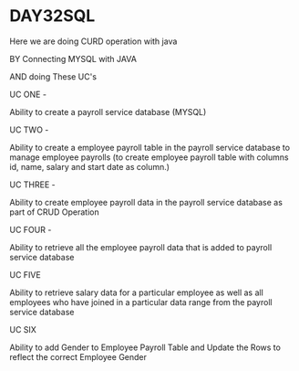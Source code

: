 # DAY32SQL



Here we are doing CURD operation with java

BY Connecting MYSQL with JAVA 

AND doing These UC's


UC ONE -

Ability to create a payroll service database (MYSQL)



UC TWO -


Ability to create a employee payroll table in the payroll service database to manage employee payrolls (to create employee payroll table with columns id,
name, salary and start date as column.)



UC THREE - 


Ability to create employee payroll data in the payroll service database as part of CRUD Operation



UC FOUR -


Ability to retrieve all the employee payroll data that is added to payroll service database




UC FIVE

Ability to retrieve salary data for a particular employee as well as all employees who have joined in a particular data range from the payroll service database



UC SIX 

Ability to add Gender to Employee Payroll Table and Update the Rows to reflect the correct Employee Gender


